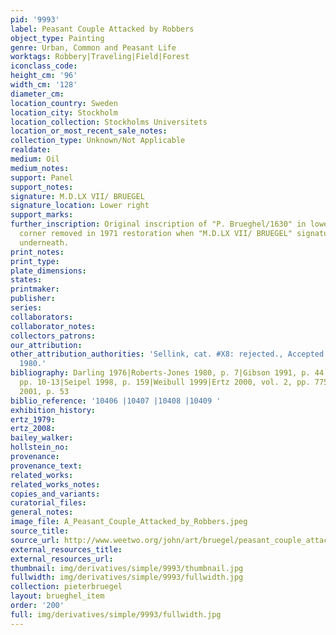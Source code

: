 ```yaml
---
pid: '9993'
label: Peasant Couple Attacked by Robbers
object_type: Painting
genre: Urban, Common and Peasant Life
worktags: Robbery|Traveling|Field|Forest
iconclass_code:
height_cm: '96'
width_cm: '128'
diameter_cm:
location_country: Sweden
location_city: Stockholm
location_collection: Stockholms Universitets
location_or_most_recent_sale_notes:
collection_type: Unknown/Not Applicable
realdate:
medium: Oil
medium_notes:
support: Panel
support_notes:
signature: M.D.LX VII/ BRUEGEL
signature_location: Lower right
support_marks:
further_inscription: Original inscription of "P. Brueghel/1630" in lower right hand
  corner removed in 1971 restoration when "M.D.LX VII/ BRUEGEL" signature discovered
  underneath.
print_notes:
print_type:
plate_dimensions:
states:
printmaker:
publisher:
series:
collaborators:
collaborator_notes:
collectors_patrons:
our_attribution:
other_attribution_authorities: 'Sellink, cat. #X8: rejected., Accepted. Grossmann
  1980.'
bibliography: Darling 1976|Roberts-Jones 1980, p. 7|Gibson 1991, p. 44|Wied 1997-98,
  pp. 10-13|Seipel 1998, p. 159|Weibull 1999|Ertz 2000, vol. 2, pp. 775-86, 792-94|Allart
  2001, p. 53
biblio_reference: '10406 |10407 |10408 |10409 '
exhibition_history:
ertz_1979:
ertz_2008:
bailey_walker:
hollstein_no:
provenance:
provenance_text:
related_works:
related_works_notes:
copies_and_variants:
curatorial_files:
general_notes:
image_file: A_Peasant_Couple_Attacked_by_Robbers.jpeg
source_title:
source_url: http://www.weetwo.org/john/art/bruegel/peasant_couple_attacked.jpg
external_resources_title:
external_resources_url:
thumbnail: img/derivatives/simple/9993/thumbnail.jpg
fullwidth: img/derivatives/simple/9993/fullwidth.jpg
collection: pieterbruegel
layout: brueghel_item
order: '200'
full: img/derivatives/simple/9993/fullwidth.jpg
---
```

